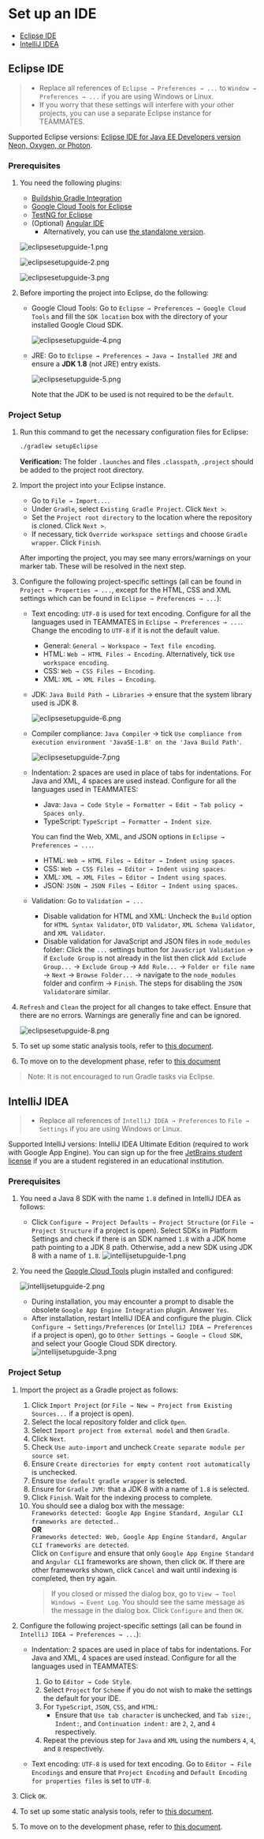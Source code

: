 # Set up an IDE

- [Eclipse IDE](#eclipse-ide)
- [IntelliJ IDEA](#intellij-idea)

## Eclipse IDE

> - Replace all references of `Eclipse → Preferences → ...` to `Window → Preferences → ...` if you are using Windows or Linux.
> - If you worry that these settings will interfere with your other projects, you can use a separate Eclipse instance for TEAMMATES.

Supported Eclipse versions: [Eclipse IDE for Java EE Developers version Neon, Oxygen, or Photon](http://www.eclipse.org/downloads/).

### Prerequisites

1. You need the following plugins:
   * [Buildship Gradle Integration](https://marketplace.eclipse.org/content/buildship-gradle-integration)
   * [Google Cloud Tools for Eclipse](http://marketplace.eclipse.org/content/google-cloud-tools-eclipse)
   * [TestNG for Eclipse](https://marketplace.eclipse.org/content/testng-eclipse)
   * (Optional) [Angular IDE](https://marketplace.eclipse.org/content/angular-ide)
     * Alternatively, you can use [the standalone version](https://www.genuitec.com/products/angular-ide/).

   ![eclipsesetupguide-1.png](images/eclipsesetupguide-1.png)

   ![eclipsesetupguide-2.png](images/eclipsesetupguide-2.png)

   ![eclipsesetupguide-3.png](images/eclipsesetupguide-3.png)

1. Before importing the project into Eclipse, do the following:
   * Google Cloud Tools: Go to `Eclipse → Preferences → Google Cloud Tools` and fill the `SDK location` box with the directory of your installed Google Cloud SDK.

     ![eclipsesetupguide-4.png](images/eclipsesetupguide-4.png)

   * JRE: Go to `Eclipse → Preferences → Java → Installed JRE` and ensure a **JDK 1.8** (not JRE) entry exists.

     ![eclipsesetupguide-5.png](images/eclipsesetupguide-5.png)

     Note that the JDK to be used is not required to be the `default`.

### Project Setup

1. Run this command to get the necessary configuration files for Eclipse:

   ```sh
   ./gradlew setupEclipse
   ```

   **Verification:** The folder `.launches` and files `.classpath`, `.project` should be added to the project root directory.

1. Import the project into your Eclipse instance.
   * Go to `File → Import...`.
   * Under `Gradle`, select `Existing Gradle Project`. Click `Next >`.
   * Set the `Project root directory` to the location where the repository is cloned. Click `Next >`.
   * If necessary, tick `Override workspace settings` and choose `Gradle wrapper`. Click `Finish`.

   After importing the project, you may see many errors/warnings on your marker tab.
   These will be resolved in the next step.

1. Configure the following project-specific settings (all can be found in `Project → Properties → ...`, except for the HTML, CSS and XML settings which can be found in `Eclipse → Preferences → ...`):
   * Text encoding: `UTF-8` is used for text encoding.
     Configure for all the languages used in TEAMMATES in `Eclipse → Preferences → ...`. Change the encoding to `UTF-8` if it is not the default value.
     * General: `General → Workspace → Text file encoding`.
     * HTML: `Web → HTML Files → Encoding`. Alternatively, tick `Use workspace encoding`.
     * CSS: `Web → CSS Files → Encoding`.
     * XML: `XML → XML Files → Encoding`.

   * JDK: `Java Build Path → Libraries` → ensure that the system library used is JDK 8.

     ![eclipsesetupguide-6.png](images/eclipsesetupguide-6.png)

   * Compiler compliance: `Java Compiler` → tick `Use compliance from execution environment 'JavaSE-1.8' on the 'Java Build Path'`.

     ![eclipsesetupguide-7.png](images/eclipsesetupguide-7.png)

   * Indentation: 2 spaces are used in place of tabs for indentations. For Java and XML, 4 spaces are used instead.
     Configure for all the languages used in TEAMMATES:
     * Java: `Java → Code Style → Formatter → Edit → Tab policy → Spaces only`.
     * TypeScript: `TypeScript → Formatter → Indent size`.
     
     You can find the Web, XML, and JSON options in `Eclipse → Preferences → ...`.
     * HTML: `Web → HTML Files → Editor → Indent using spaces`.
     * CSS: `Web → CSS Files → Editor → Indent using spaces`.
     * XML: `XML → XML Files → Editor → Indent using spaces`.
     * JSON: `JSON → JSON Files → Editor → Indent using spaces`.

   * Validation: Go to `Validation → ...`
     * Disable validation for HTML and XML: Uncheck the `Build` option for `HTML Syntax Validator`, `DTD Validator`, `XML Schema Validator`, and `XML Validator`.
     * Disable validation for JavaScript and JSON files in `node_modules` folder: Click the `...` settings button for `JavaScript Validation` → if `Exclude Group` is not already in the list then click `Add Exclude Group...` → `Exclude Group` → `Add Rule...` → `Folder or file name` → `Next` → `Browse Folder...` → navigate to the `node_modules` folder and confirm → `Finish`. The steps for disabling the `JSON Validator`are similar.

1. `Refresh` and `Clean` the project for all changes to take effect. Ensure that there are no errors. Warnings are generally fine and can be ignored.

   ![eclipsesetupguide-8.png](images/eclipsesetupguide-8.png)

1. To set up some static analysis tools, refer to [this document](static-analysis.md).

1. To move on to the development phase, refer to [this document](development.md)

> Note: It is not encouraged to run Gradle tasks via Eclipse.

## IntelliJ IDEA

> - Replace all references of `IntelliJ IDEA → Preferences` to `File → Settings` if you are using Windows or Linux.

Supported IntelliJ versions: IntelliJ IDEA Ultimate Edition (required to work with Google App Engine).
You can sign up for the free [JetBrains student license](https://www.jetbrains.com/student/) if you are a student registered in an educational institution.

### Prerequisites

1. You need a Java 8 SDK with the name `1.8` defined in IntelliJ IDEA as follows:

   * Click `Configure → Project Defaults → Project Structure` (or `File → Project Structure` if a project is open).
     Select SDKs in Platform Settings and check if there is an SDK named `1.8` with a JDK home path pointing to a JDK 8 path.
     Otherwise, add a new SDK using JDK 8 with a name of `1.8`.
     ![intellijsetupguide-1.png](images/intellijsetupguide-1.png)

1. You need the [Google Cloud Tools](https://cloud.google.com/tools/intellij/docs/quickstart-IDEA#install) plugin installed and configured:

   ![intellijsetupguide-2.png](images/intellijsetupguide-2.png)
   * During installation, you may encounter a prompt to disable the obsolete `Google App Engine Integration` plugin. Answer `Yes`.
   * After installation, restart IntelliJ IDEA and configure the plugin.
     Click `Configure → Settings/Preferences` (or `IntelliJ IDEA → Preferences` if a project is open),
     go to `Other Settings → Google → Cloud SDK`, and select your Google Cloud SDK directory.
     ![intellijsetupguide-3.png](images/intellijsetupguide-3.png)

### Project Setup

1. Import the project as a Gradle project as follows:
   1. Click `Import Project` (or `File → New → Project from Existing Sources...` if a project is open).
   1. Select the local repository folder and click `Open`.
   1. Select `Import project from external model` and then `Gradle`.
   1. Click `Next`.
   1. Check `Use auto-import` and uncheck `Create separate module per source set`.
   1. Ensure `Create directories for empty content root automatically` is unchecked.
   1. Ensure `Use default gradle wrapper` is selected.
   1. Ensure for `Gradle JVM:` that a JDK 8 with a name of `1.8` is selected.
   1. Click `Finish`. Wait for the indexing process to complete.
   1. You should see a dialog box with the message:\
      `Frameworks detected: Google App Engine Standard, Angular CLI frameworks are detected.`.\
      **OR**\
      `Frameworks detected: Web, Google App Engine Standard, Angular CLI frameworks are detected`.\
      Click on `Configure` and ensure that only `Google App Engine Standard` and `Angular CLI` frameworks are shown, then click `OK`.
      If there are other frameworks shown, click `Cancel` and wait until indexing is completed, then try again.
      > If you closed or missed the dialog box, go to `View → Tool Windows → Event Log`.
        You should see the same message as the message in the dialog box. Click `Configure` and then `OK`.

1. Configure the following project-specific settings (all can be found in `IntelliJ IDEA → Preferences → ...`):

   * Indentation: 2 spaces are used in place of tabs for indentations. For Java and XML, 4 spaces are used instead.
     Configure for all the languages used in TEAMMATES:
     1. Go to `Editor → Code Style`.
     1. Select `Project` for `Scheme` if you do not wish to make the settings the default for your IDE.
     1. For `TypeScript`, `JSON`, `CSS`, and `HTML`:
        * Ensure that `Use tab character` is unchecked, and `Tab size:`, `Indent:`, and `Continuation indent:` are `2`, `2`, and `4` respectively.
     1. Repeat the previous step for `Java` and `XML` using the numbers `4`, `4`, and `8` respectively.

   * Text encoding: `UTF-8` is used for text encoding.
     Go to `Editor → File Encodings` and ensure that `Project Encoding` and `Default Encoding for properties files` is set to `UTF-8`.

1. Click `OK`.

1. To set up some static analysis tools, refer to [this document](static-analysis.md).

1. To move on to the development phase, refer to [this document](development.md).
